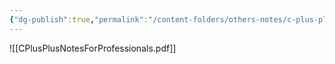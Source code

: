 ```yaml
---
{"dg-publish":true,"permalink":"/content-folders/others-notes/c-plus-plus/c-plus-plus-notes-for-professionals/","title":"CPlusPlusNotesForProfessionals.pdf"}
---
```



![[CPlusPlusNotesForProfessionals.pdf]]
